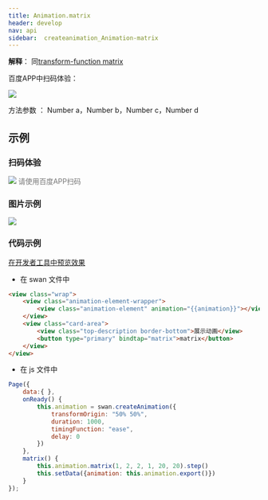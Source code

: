 ```yaml
---
title: Animation.matrix
header: develop
nav: api
sidebar:  createanimation_Animation-matrix
---
```

 
 
 
 
**解释**： 同[transform-function matrix](https://developer.mozilla.org/en-US/docs/Web/CSS/transform-function/matrix)

 百度APP中扫码体验： 

<img src=" https://b.bdstatic.com/miniapp/assets/images/doc_demo/matrix.png"  class="demo-qrcode-image" />

 方法参数 ： Number a，Number b，Number c，Number d 
## 示例

 
### 扫码体验

<div class='scan-code-container'>
    <img src="https://b.bdstatic.com/miniapp/assets/images/doc_demo/pages_setBackgroundColor.png" class="demo-qrcode-image" />
    <font color=#777 12px>请使用百度APP扫码</font>
</div>

###  图片示例  
<div class="m-doc-custom-examples">
    <div class="m-doc-custom-examples-correct">
        <img src="https://b.bdstatic.com/miniapp/images/matrix.gif">
    </div>
    <div class="m-doc-custom-examples-correct">
        <img src=" ">
    </div>
    <div class="m-doc-custom-examples-correct">
        <img src=" ">
    </div>     
</div>

### 代码示例 

<a href="swanide://fragment/c16566dff028c17fbe1454b4bc5ff6c91574218824583" title="在开发者工具中预览效果" target="_self">在开发者工具中预览效果</a>

* 在 swan 文件中

```html
<view class="wrap">
    <view class="animation-element-wrapper">
        <view class="animation-element" animation="{{animation}}"></view>
    </view>
    <view class="card-area">
        <view class="top-description border-bottom">展示动画</view>
        <button type="primary" bindtap="matrix">matrix</button>
    </view>
</view>
```
* 在 js 文件中

```js
Page({
    data:{ },
    onReady() {
        this.animation = swan.createAnimation({
            transformOrigin: "50% 50%",
            duration: 1000,
            timingFunction: "ease",
            delay: 0
        })
    },
    matrix() {
        this.animation.matrix(1, 2, 2, 1, 20, 20).step()
        this.setData({animation: this.animation.export()})
    }
});
```

 